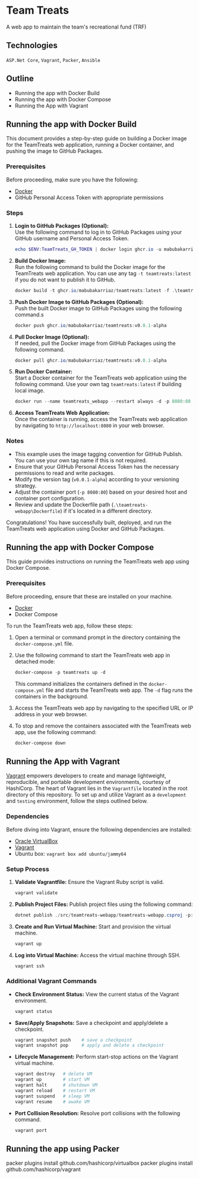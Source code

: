 # Team Treats

A web app to maintain the team's recreational fund (TRF)

## Technologies

`ASP.Net Core`, `Vagrant`, `Packer`, `Ansible`

## Outline

- Running the app with Docker Build
- Running the app with Docker Compose
- Running the App with Vagrant

## Running the app with Docker Build

This document provides a step-by-step guide on building a Docker image for the TeamTreats web application, running a Docker container, and pushing the image to GitHub Packages.

### Prerequisites

Before proceeding, make sure you have the following:

- [Docker](https://www.docker.com/products/docker-desktop/)
- GitHub Personal Access Token with appropriate permissions

### Steps

1. **Login to GitHub Packages (Optional):**  
   Use the following command to log in to GitHub Packages using your GitHub username and Personal Access Token.

   ```powershell
   echo $ENV:TeamTreats_GH_TOKEN | docker login ghcr.io -u mabubakarriaz --password-stdin
   ```

2. **Build Docker Image:**  
   Run the following command to build the Docker image for the TeamTreats web application. You can use any tag `-t teamtreats:latest` if you do not want to publish it to GitHub.

   ```powershell
   docker build -t ghcr.io/mabubakarriaz/teamtreats:latest -f .\teamtreats-webapp\Dockerfile .
   ```

3. **Push Docker Image to GitHub Packages (Optional):**  
   Push the built Docker image to GitHub Packages using the following command.s

   ```powershell
   docker push ghcr.io/mabubakarriaz/teamtreats:v0.0.1-alpha
   ```

4. **Pull Docker Image (Optional):**  
   If needed, pull the Docker image from GitHub Packages using the following command.

   ```powershell
   docker pull ghcr.io/mabubakarriaz/teamtreats:v0.0.1-alpha
   ```

5. **Run Docker Container:**  
   Start a Docker container for the TeamTreats web application using the following command. Use your own tag `teamtreats:latest` if building local image.

   ```powershell
   docker run --name teamtreats_webapp --restart always -d -p 8080:80 -e ASPNETCORE_ENVIRONMENT=Development ghcr.io/mabubakarriaz/teamtreats:v0.0.1-alpha
   ```

6. **Access TeamTreats Web Application:**  
   Once the container is running, access the TeamTreats web application by navigating to `http://localhost:8080` in your web browser.

### Notes

- This example uses the image tagging convention for GitHub Publish. You can use your own tag name if this is not required.
- Ensure that your GitHub Personal Access Token has the necessary permissions to read and write packages.
- Modify the version tag (`v0.0.1-alpha`) according to your versioning strategy.
- Adjust the container port (`-p 8080:80`) based on your desired host and container port configuration.
- Review and update the Dockerfile path (`.\teamtreats-webapp\Dockerfile`) if it's located in a different directory.

Congratulations! You have successfully built, deployed, and run the TeamTreats web application using Docker and GitHub Packages.

## Running the app with Docker Compose

This guide provides instructions on running the TeamTreats web app using Docker Compose.

### Prerequisites

Before proceeding, ensure that these are installed on your machine.

- [Docker](https://www.docker.com/products/docker-desktop/)
- Docker Compose

To run the TeamTreats web app, follow these steps:

1. Open a terminal or command prompt in the directory containing the `docker-compose.yml` file.

2. Use the following command to start the TeamTreats web app in detached mode:

   ```powershell
   docker-compose -p teamtreats up -d
   ```

   This command initializes the containers defined in the `docker-compose.yml` file and starts the TeamTreats web app. The `-d` flag runs the containers in the background.

3. Access the TeamTreats web app by navigating to the specified URL or IP address in your web browser.

4. To stop and remove the containers associated with the TeamTreats web app, use the following command:

   ```powershell
   docker-compose down
   ```

## Running the App with Vagrant

[Vagrant](https://www.vagrantup.com/) empowers developers to create and manage lightweight, reproducible, and portable development environments, courtesy of HashiCorp. The heart of Vagrant lies in the `Vagrantfile` located in the root directory of this repository. To set up and utilize Vagrant as a `development` and `testing` environment, follow the steps outlined below.

### Dependencies

Before diving into Vagrant, ensure the following dependencies are installed:

- [Oracle VirtualBox](https://www.virtualbox.org/wiki/Downloads)
- [Vagrant](https://developer.hashicorp.com/vagrant/install?product_intent=vagrant)
- Ubuntu box: `vagrant box add ubuntu/jammy64`

### Setup Process

1. **Validate Vagrantfile:**
   Ensure the Vagrant Ruby script is valid.

   ```powershell
   vagrant validate
   ```

2. **Publish Project Files:**
   Publish project files using the following command:

   ```powershell
   dotnet publish ./src/teamtreats-webapp/teamtreats-webapp.csproj -p:PublishDir=.\bin/Publish -c Release -r linux-x64 --self-contained true
   ```

3. **Create and Run Virtual Machine:**
   Start and provision the virtual machine.

   ```powershell
   vagrant up
   ```

4. **Log into Virtual Machine:**
   Access the virtual machine through SSH.

   ```powershell
   vagrant ssh
   ```

### Additional Vagrant Commands

- **Check Environment Status:**
   View the current status of the Vagrant environment.

   ```powershell
   vagrant status
   ```

- **Save/Apply Snapshots:**
  Save a checkpoint and apply/delete a checkpoint.

  ```powershell
  vagrant snapshot push    # save a checkpoint
  vagrant snapshot pop     # apply and delete a checkpoint
  ```

- **Lifecycle Management:**
  Perform start-stop actions on the Vagrant virtual machine.

  ```powershell
  vagrant destroy   # delete VM
  vagrant up        # start VM
  vagrant halt      # shutdown VM
  vagrant reload    # restart VM
  vagrant suspend   # sleep VM
  vagrant resume    # awake VM
  ```

- **Port Collision Resolution:**
  Resolve port collisions with the following command.

  ```powershell
  vagrant port
  ```

## Running the app using Packer

packer plugins install github.com/hashicorp/virtualbox
packer plugins install github.com/hashicorp/vagrant

